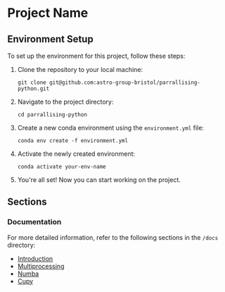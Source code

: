 # Project Name

## Environment Setup

To set up the environment for this project, follow these steps:

1. Clone the repository to your local machine:

    ```shell
    git clone git@github.com:astro-group-bristol/parrallising-python.git
    ```

2. Navigate to the project directory:

    ```shell
    cd parrallising-python
    ```

3. Create a new conda environment using the `environment.yml` file:

    ```shell
    conda env create -f environment.yml
    ```

4. Activate the newly created environment:

    ```shell
    conda activate your-env-name
    ```

5. You're all set! Now you can start working on the project.

## Sections


### Documentation

For more detailed information, refer to the following sections in the `/docs` directory:

- [Introduction](docs/intro.md)
- [Multiprocessing](docs/multiprocessing.md)
- [Numba](docs/numba.md)
- [Cupy](docs/cupy.md)

